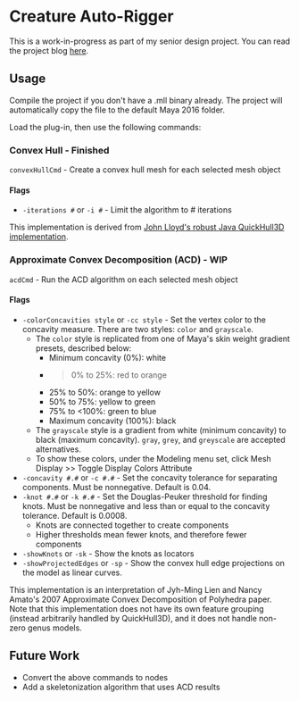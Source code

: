 # Creature Auto-Rigger

This is a work-in-progress as part of my senior design project. You can read the project blog [here](http://seniorblog.meepzh.com/).

## Usage

Compile the project if you don't have a .mll binary already. The project will automatically copy the file to the default Maya 2016 folder.

Load the plug-in, then use the following commands:

### Convex Hull - Finished

`convexHullCmd` - Create a convex hull mesh for each selected mesh object

#### Flags
- `-iterations #` or `-i #` - Limit the algorithm to # iterations

This implementation is derived from [John Lloyd's robust Java QuickHull3D implementation](http://www.cs.ubc.ca/~lloyd/java/quickhull3d.html).

### Approximate Convex Decomposition (ACD) - WIP

`acdCmd` - Run the ACD algorithm on each selected mesh object

#### Flags
- `-colorConcavities style` or `-cc style` - Set the vertex color to the concavity measure. There are two styles: `color` and `grayscale`.
	- The `color` style is replicated from one of Maya's skin weight gradient presets, described below:
	    - Minimum concavity (0%): white
		- >0% to 25%: red to orange
		- 25% to 50%: orange to yellow
		- 50% to 75%: yellow to green
		- 75% to <100%: green to blue
		- Maximum concavity (100%): black
    - The `grayscale` style is a gradient from white (minimum concavity) to black (maximum concavity). `gray`, `grey`, and `greyscale` are accepted alternatives.
    - To show these colors, under the Modeling menu set, click Mesh Display >> Toggle Display Colors Attribute
- `-concavity #.#` or `-c #.#` - Set the concavity tolerance for separating components. Must be nonnegative. Default is 0.04.
- `-knot #.#` or `-k #.#` - Set the Douglas-Peuker threshold for finding knots. Must be nonnegative and less than or equal to the concavity tolerance. Default is 0.0008.
    - Knots are connected together to create components
    - Higher thresholds mean fewer knots, and therefore fewer components
- `-showKnots` or `-sk` - Show the knots as locators
- `-showProjectedEdges` or `-sp` - Show the convex hull edge projections on the model as linear curves.

This implementation is an interpretation of Jyh-Ming Lien and Nancy Amato's 2007 Approximate Convex Decomposition of Polyhedra paper. Note that this implementation does not have its own feature grouping (instead arbitrarily handled by QuickHull3D), and it does not handle non-zero genus models.

## Future Work
- Convert the above commands to nodes
- Add a skeletonization algorithm that uses ACD results
